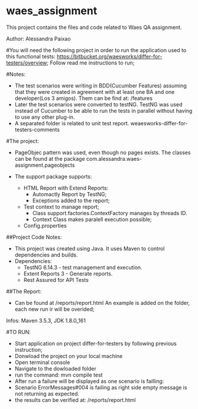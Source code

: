 # waes_assignment
This project contains the files and code related to Waes QA assignment.

Author: Alessandra Paixao

#You will need the following project in order to run the application used to this functional tests:
 https://bitbucket.org/waesworks/differ-for-testers/overview;
 Follow read me instructions to run;

#Notes: 
 - The test scenarios were writing in BDD(Cucumber Features) assuming that they were created in agreement with at least one BA and one developer(Los 3 amigos). Them can be find at: /features
 - Later the test scenarios were converted to testNG. TestNG was used instead of Cucumber to be able to run the tests in parallel without having to use any other plug-in.
 - A separated folder is related to unit test report. weaesworks-differ-for-testers-comments



#The project:

- PageObjec pattern was used, even though no pages exists. The classes can be found at the package com.alessandra.waes-assignment.pageobjects

- The support package supports: 
	- HTML Report with Extend Reports:
		- Automactly Report by TestNG;
		- Exceptions added to the report;
	- Test context to manage report;
		- Class support.factories.ContextFactory manages by threads ID.
		- Context Class makes paralell execution possible;
	- Config.properties 

##Project Code Notes:
 - This project was created using Java. It uses Maven to control dependencies and builds.
 - Dependencies:
    - TestNG 6.14.3 - test management and execution.
    - Extent Reports 3 - Generate reports.
    - Rest Assured for API Tests
	
##The Report:
- Can be found at /reports/report.html An example is added on the folder, each new run ir will be overided;


Infos:
Maven 3.5.3, 
JDK 1.8.0_161

#TO RUN:
- Start application on project differ-for-testers by following previous instruction;
- Donwload the project on your local machine
- Open terminal console 
- Navigate to the dowloaded folder
- run the command: mvn compile test
- After run a failure will be displayed as one scenario is failling:
 - Scenario ErrorMessages#004 is failing as right side empty message is not returning as expected.
 - the results can be verified at: /reports/report.html

